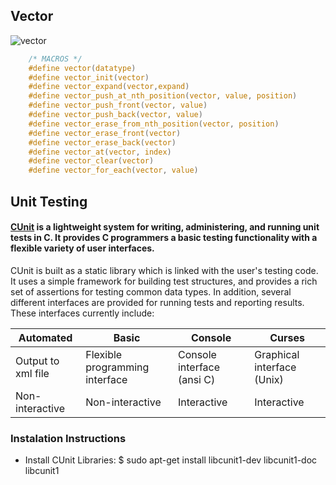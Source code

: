 ## Vector

![vector](https://user-images.githubusercontent.com/48658768/68430241-621e8900-01b8-11ea-8272-990ba8d0f950.png)

```c
    /* MACROS */
    #define vector(datatype)
    #define vector_init(vector)
    #define vector_expand(vector,expand)
    #define vector_push_at_nth_position(vector, value, position)
    #define vector_push_front(vector, value)
    #define vector_push_back(vector, value)
    #define vector_erase_from_nth_position(vector, position)
    #define vector_erase_front(vector)
    #define vector_erase_back(vector)
    #define vector_at(vector, index)
    #define vector_clear(vector)
    #define vector_for_each(vector, value)
```

## Unit Testing
#### [CUnit](http://cunit.sourceforge.net/) is a lightweight system for writing, administering, and running unit tests in C.  It provides C programmers a basic testing functionality with a flexible variety of user interfaces.

CUnit is built as a static library which is linked with the user's testing code.  It uses a simple framework for building test structures, and provides a rich set of assertions for testing common data types.   In addition, several different interfaces are provided for running tests and reporting results. These interfaces currently include:

 Automated                     | Basic                          | Console                   | Curses
-------------------------------|--------------------------------|---------------------------|---------------------------
 Output to xml file            | Flexible programming interface | Console interface (ansi C)| Graphical interface (Unix)
 Non-interactive               | Non-interactive                | Interactive               | Interactive

### Instalation Instructions
* Install CUnit Libraries: $ sudo apt-get install libcunit1-dev libcunit1-doc libcunit1

